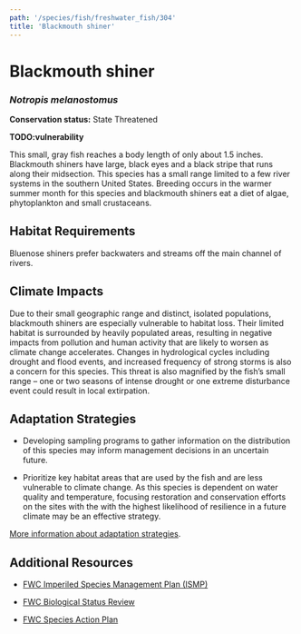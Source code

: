```yaml
---
path: '/species/fish/freshwater_fish/304'
title: 'Blackmouth shiner'
---
```


# Blackmouth shiner
### *Notropis melanostomus*



**Conservation status:** State Threatened

**TODO:vulnerability**

This small, gray fish reaches a body length of only about 1.5 inches.  Blackmouth shiners have large, black eyes and a black stripe that runs along their midsection.  This species has a small range limited to a few river systems in the southern United States.  Breeding occurs in the warmer summer month for this species and blackmouth shiners eat a diet of algae, phytoplankton and small crustaceans.

    
## Habitat Requirements

Bluenose shiners prefer backwaters and streams off the main channel of rivers.

## Climate Impacts

Due to their small geographic range and distinct, isolated populations, blackmouth shiners are especially vulnerable to habitat loss. Their limited habitat is surrounded by heavily populated areas, resulting in negative impacts from pollution and human activity that are likely to worsen as climate change accelerates.  Changes in hydrological cycles including drought and flood events, and increased frequency of strong storms is also a concern for this species.  This threat is also magnified by the fish’s small range –  one or two seasons of intense drought or one extreme disturbance event could result in local extirpation.

## Adaptation Strategies

- Developing sampling programs to gather information on the distribution of this species may inform management decisions in an uncertain future.

- Prioritize key habitat areas that are used by the fish and are less vulnerable to climate change.   As this species is dependent on water quality and temperature, focusing restoration and conservation efforts on the sites with the with the highest likelihood of resilience in a future climate may be an effective strategy.


[More information about adaptation strategies](/strategies).


## Additional Resources

- [FWC Imperiled Species Management Plan (ISMP)](http://myfwc.com/media/4133167/Floridas-Imperiled-Species-Management-Plan-2016-2026.pdf)

- [FWC Biological Status Review](http://myfwc.com/media/2273265/Blackmouth-Shiner-BSR.pdf)

- [FWC Species Action Plan](http://myfwc.com/media/2738810/Blackmouth-Shiner-Species-Action-Plan-Final-Draft.pdf)
